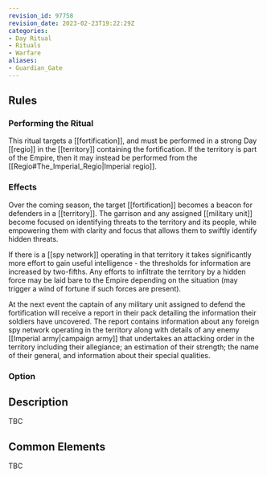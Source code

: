 ```yaml
---
revision_id: 97758
revision_date: 2023-02-23T19:22:29Z
categories:
- Day Ritual
- Rituals
- Warfare
aliases:
- Guardian_Gate
---
```




## Rules


### Performing the Ritual
 

This ritual targets a [[fortification]], and must be performed in a strong Day [[regio]] in the [[territory]] containing the fortification. If the territory is part of the Empire, then it may instead be performed from the [[Regio#The_Imperial_Regio|Imperial regio]]. 



### Effects
Over the coming season, the target [[fortification]] becomes a beacon for defenders in a [[territory]]. The garrison and any assigned [[military unit]] become focused on identifying threats to the territory and its people, while empowering them with clarity and focus that allows them to swiftly identify hidden threats.

If there is a [[spy network]] operating in that territory it takes significantly more effort to gain useful intelligence - the thresholds for information are increased by two-fifths. Any efforts to infiltrate the territory by a hidden force may be laid bare to the Empire depending on the situation (may trigger a wind of fortune if such forces are present).

At the next event the captain of any military unit assigned to defend the fortification will receive a report in their pack detailing the information their soldiers have uncovered. The report contains information about any foreign spy network operating in the territory along with details of any enemy [[Imperial army|campaign army]] that undertakes an attacking order in the territory including their allegiance; an estimation of their strength; the name of their general, and information about their special qualities.



### Option


## Description
TBC
## Common Elements
TBC


